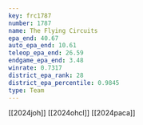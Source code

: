 ```yaml
---
key: frc1787
number: 1787
name: The Flying Circuits
epa_end: 40.67
auto_epa_end: 10.61
teleop_epa_end: 26.59
endgame_epa_end: 3.48
winrate: 0.7317
district_epa_rank: 28
district_epa_percentile: 0.9845
type: Team
---
```

[[2024joh]]
[[2024ohcl]]
[[2024paca]]

